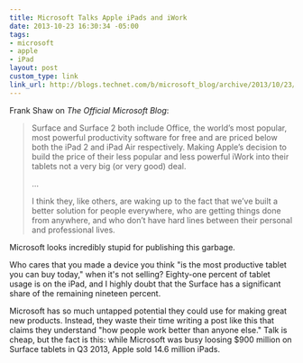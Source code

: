 ```yaml
---
title: Microsoft Talks Apple iPads and iWork
date: 2013-10-23 16:30:34 -05:00
tags:
- microsoft
- apple
- iPad
layout: post
custom_type: link
link_url: http://blogs.technet.com/b/microsoft_blog/archive/2013/10/23/apples-and-oranges.aspx
---
```


Frank Shaw on *The Official Microsoft Blog*:

>Surface and Surface 2 both include Office, the world’s most popular, most powerful productivity software for free and are priced below both the iPad 2 and iPad Air respectively. Making Apple’s decision to build the price of their less popular and less powerful iWork into their tablets not a very big (or very good) deal.
>
>…
>
>I think they, like others, are waking up to the fact that we’ve built a better solution for people everywhere, who are getting things done from anywhere, and who don’t have hard lines between their personal and professional lives.

Microsoft looks incredibly stupid for publishing this garbage.

Who cares that you made a device you think "is the most productive tablet you can buy today," when it's not selling? Eighty-one percent of tablet usage is on the iPad, and I highly doubt that the Surface has a significant share of the remaining nineteen percent.

Microsoft has so much untapped potential they could use for making great new products. Instead, they waste their time writing a post like this that claims they understand "how people work better than anyone else." Talk is cheap, but the fact is this: while Microsoft was busy loosing $900 million on Surface tablets in Q3 2013, Apple sold 14.6 million iPads.
